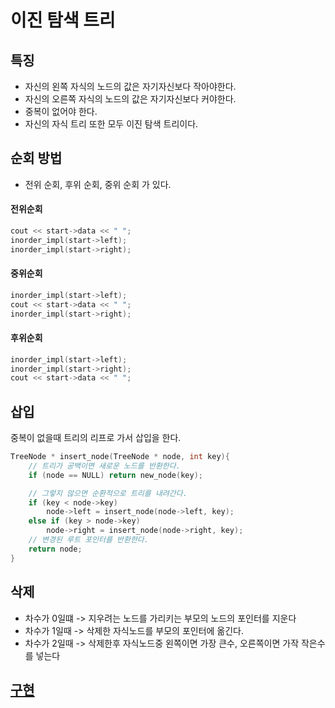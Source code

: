 # 이진 탐색 트리

## 특징
- 자신의 왼쪽 자식의 노드의 값은 자기자신보다 작아야한다.
- 자신의 오른쪽 자식의 노드의 값은 자기자신보다 커야한다.
- 중복이 없어야 한다.
- 자신의 자식 트리 또한 모두 이진 탐색 트리이다.

## 순회 방법
- 전위 순회, 후위 순회, 중위 순회 가 있다.
#### 전위순회
```cpp
cout << start->data << " ";
inorder_impl(start->left);
inorder_impl(start->right);
```
#### 중위순회
```cpp
inorder_impl(start->left);
cout << start->data << " ";
inorder_impl(start->right);
```
#### 후위순회
```cpp
inorder_impl(start->left);
inorder_impl(start->right);
cout << start->data << " ";
```

## 삽입
중복이 없을때 트리의 리프로 가서 삽입을 한다.
```cpp
TreeNode * insert_node(TreeNode * node, int key){
	// 트리가 공백이면 새로운 노드를 반환한다. 
	if (node == NULL) return new_node(key);

	// 그렇지 않으면 순환적으로 트리를 내려간다. 
	if (key < node->key)
		node->left = insert_node(node->left, key);
	else if (key > node->key)
		node->right = insert_node(node->right, key);
	// 변경된 루트 포인터를 반환한다. 
	return node;
}
```
## 삭제
- 차수가 0일떄 -> 지우려는 노드를 가리키는 부모의 노드의 포인터를 지운다
- 차수가 1일때 -> 삭제한 자식노드를 부모의 포인터에 옮긴다.
- 차수가 2일때 -> 삭제한후 자식노드중 왼쪽이면 가장 큰수, 오른쪽이면 가작 작은수를 넣는다

## [구현](./Bst)
